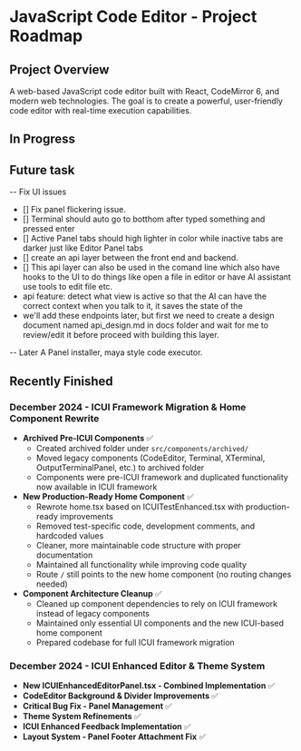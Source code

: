 # JavaScript Code Editor - Project Roadmap

## Project Overview
A web-based JavaScript code editor built with React, CodeMirror 6, and modern web technologies. The goal is to create a powerful, user-friendly code editor with real-time execution capabilities.

## In Progress

## Future task

-- Fix UI issues
- [] Fix panel flickering issue.
- [] Terminal should auto go to botthom after typed something and pressed enter
- [] Active Panel tabs should high lighter in color while inactive tabs are darker just like Editor Panel tabs
- [] create an api layer between the front end and backend.
- [] This api layer can also be used in the comand line which also have hooks to the UI to do things like open a file in editor or have AI assistant use tools to edit file etc.
- api feature: detect what view is active so that the AI can have the correct context when you talk to it, it saves the state of the
- we'll add these endpoints later, but first we need to create a design document named api_design.md in docs folder and wait for me to review/edit it before proceed with building this layer.

-- Later
A Panel installer,
maya style code executor.

## Recently Finished

### December 2024 - ICUI Framework Migration & Home Component Rewrite
- **Archived Pre-ICUI Components** ✅
  - Created archived folder under `src/components/archived/`
  - Moved legacy components (CodeEditor, Terminal, XTerminal, OutputTerminalPanel, etc.) to archived folder
  - Components were pre-ICUI framework and duplicated functionality now available in ICUI framework
- **New Production-Ready Home Component** ✅
  - Rewrote home.tsx based on ICUITestEnhanced.tsx with production-ready improvements
  - Removed test-specific code, development comments, and hardcoded values
  - Cleaner, more maintainable code structure with proper documentation
  - Maintained all functionality while improving code quality
  - Route `/` still points to the new home component (no routing changes needed)
- **Component Architecture Cleanup** ✅
  - Cleaned up component dependencies to rely on ICUI framework instead of legacy components
  - Maintained only essential UI components and the new ICUI-based home component
  - Prepared codebase for full ICUI framework migration

### December 2024 - ICUI Enhanced Editor & Theme System
- **New ICUIEnhancedEditorPanel.tsx - Combined Implementation** ✅
- **CodeEditor Background & Divider Improvements** ✅
- **Critical Bug Fix - Panel Management** ✅
- **Theme System Refinements** ✅
- **ICUI Enhanced Feedback Implementation** ✅
- **Layout System - Panel Footer Attachment Fix** ✅


